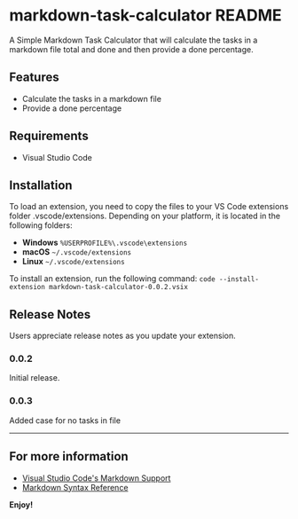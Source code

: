 # markdown-task-calculator README

A Simple Markdown Task Calculator that will calculate the tasks in a markdown file total and done and then provide a done percentage.

## Features

* Calculate the tasks in a markdown file
* Provide a done percentage

## Requirements

* Visual Studio Code

## Installation

To load an extension, you need to copy the files to your VS Code extensions folder .vscode/extensions. Depending on your platform, it is located in the following folders:
-   **Windows** `%USERPROFILE%\.vscode\extensions`
-   **macOS** `~/.vscode/extensions`
-   **Linux** `~/.vscode/extensions`

To install an extension, run the following command:
`code --install-extension markdown-task-calculator-0.0.2.vsix`

## Release Notes

Users appreciate release notes as you update your extension.

### 0.0.2

Initial release.

### 0.0.3
Added case for no tasks in file

---

## For more information

* [Visual Studio Code's Markdown Support](http://code.visualstudio.com/docs/languages/markdown)
* [Markdown Syntax Reference](https://help.github.com/articles/markdown-basics/)

**Enjoy!**
